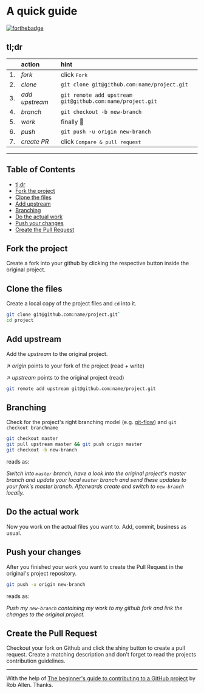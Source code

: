 # A quick guide
[![forthebadge](https://forthebadge.com/images/badges/made-with-crayons.svg)](https://forthebadge.com)

## tl;dr
|&nbsp;| action         | hint                                                      |
|------|:---------------|:----------------------------------------------------------|
| 1.   | _fork_         | click <kbd>Fork</kbd>                                     |
| 2.   | _clone_        | `git clone git@github.com:name/project.git`               |
| 3.   | _add upstream_ | `git remote add upstream git@github.com:name/project.git` |
| 4.   | _branch_       | `git checkout -b new-branch`                              |
| 5.   | _work_         | finally :gem:                                             |
| 6.   | _push_         | `git push -u origin new-branch`                           |
| 7.   | _create PR_    | click <kbd>Compare & pull request</kbd>                   |

---


## Table of Contents
* [tl;dr](#tldr)
* [Fork the project](#fork-the-project)
* [Clone the files](#clone-the-files)
* [Add upstream](#add-upstream)
* [Branching](#branching)
* [Do the actual work](#do-the-actual-work)
* [Push your changes](#push-your-changes)
* [Create the Pull Request](#create-the-pull-request)



## Fork the project

Create a fork into your github by clicking the respective button inside the original project.


## Clone the files

Create a local copy of the project files and `cd` into it.

```bash
git clone git@github.com:name/project.git`
cd project
```


## Add upstream

Add the _upstream_ to the original project.

:arrow_upper_right: _origin_ points to your fork of the project (read + write)

:arrow_upper_right: _upstream_ points to the original project (read)

```bash
git remote add upstream git@github.com:name/project.git
```


## Branching

Check for the project's right branching model (e.g. [git-flow](https://nvie.com/posts/a-successful-git-branching-model/)) and `git checkout branchname` 

```bash
git checkout master
git pull upstream master && git push origin master
git checkout -b new-branch
```
reads as:

_Switch into `master` branch, have a look into the original project's master branch and update your local `master` branch and send these updates to your fork's master branch. Afterwards create and switch to `new-branch` locally._


## Do the actual work

Now you work on the actual files you want to. 
Add, commit, business as usual.


## Push your changes

After you finished your work you want to create the Pull Request in the original's project repository.

```bash
git push -u origin new-branch
```
reads as:

_Push my `new-branch` containing my work to my github fork and link the changes to the original project._


## Create the Pull Request

Checkout your fork on Github and click the shiny button to create a pull request.
Create a matching description and don't forget to read the projects contribution guidelines.

---

With the help of [The beginner's guide to contributing to a GitHub project](https://akrabat.com/the-beginners-guide-to-contributing-to-a-github-project/) by Rob Allen. Thanks.
